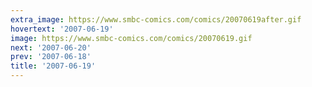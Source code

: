 ```yaml
---
extra_image: https://www.smbc-comics.com/comics/20070619after.gif
hovertext: '2007-06-19'
image: https://www.smbc-comics.com/comics/20070619.gif
next: '2007-06-20'
prev: '2007-06-18'
title: '2007-06-19'
---
```

